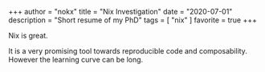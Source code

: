 +++
author = "nokx"
title = "Nix Investigation"
date = "2020-07-01"
description = "Short resume of my PhD"
tags = [ "nix" ]
favorite = true
+++

Nix is great.

It is a very promising tool towards reproducible code and
composability. However the learning curve can be long.



